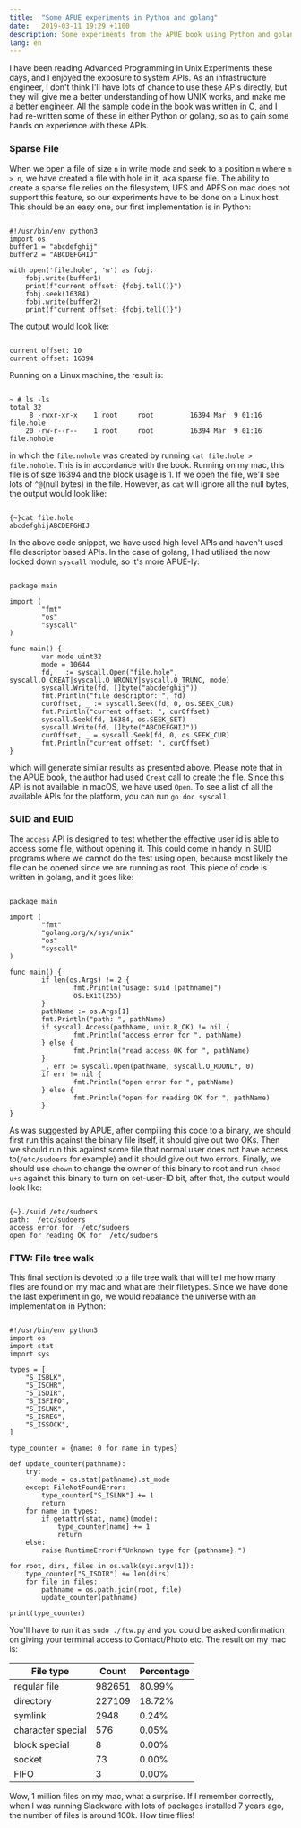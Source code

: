 ```yaml
---
title:  "Some APUE experiments in Python and golang"
date:   2019-03-11 19:29 +1100
description: Some experiments from the APUE book using Python and golang.
lang: en
---
```


I have been reading Advanced Programming in Unix Experiments these days, and I enjoyed the exposure to system APIs. As an infrastructure engineer, I don't think I'll have lots of chance to use these APIs directly, but they will give me a better understanding of how UNIX works, and make me a better engineer. All the sample code in the book was written in C, and I had re-written some of these in either Python or golang, so as to gain some hands on experience with these APIs.

### Sparse File

When we open a file of size `n` in write mode and seek to a position `m` where `m > n`, we have created a file with hole in it, aka sparse file. The ability to create a sparse file relies on the filesystem, UFS and APFS on mac does not support this feature, so our experiments have to be done on a Linux host. This should be an easy one, our first implementation is in Python:

<pre class="code" data-lang="python"><code>
#!/usr/bin/env python3
import os
buffer1 = "abcdefghij"
buffer2 = "ABCDEFGHIJ"

with open('file.hole', 'w') as fobj:
    fobj.write(buffer1)
    print(f"current offset: {fobj.tell()}")
    fobj.seek(16384)
    fobj.write(buffer2)
    print(f"current offset: {fobj.tell()}")
</code></pre>

The output would look like:

<pre class="code" data-lang="bash"><code>
current offset: 10
current offset: 16394
</code></pre>

Running on a Linux machine, the result is:

<pre class="code" data-lang="bash"><code>
~ # ls -ls
total 32
     8 -rwxr-xr-x    1 root     root         16394 Mar  9 01:16 file.hole
    20 -rw-r--r--    1 root     root         16394 Mar  9 01:16 file.nohole
</code></pre>

in which the `file.nohole` was created by running `cat file.hole > file.nohole`. This is in accordance with the book. Running on my mac, this file is of size 16394 and the block usage is 1. If we open the file, we'll see lots of `^@`(null bytes) in the file. However, as `cat` will ignore all the null bytes, the output would look like:

<pre class="code" data-lang="bash"><code>
{~}cat file.hole
abcdefghijABCDEFGHIJ
</code></pre>

In the above code snippet, we have used high level APIs and haven't used file descriptor based APIs. In the case of golang, I had utilised the now locked down `syscall` module, so it's more APUE-ly:

<pre class="code" data-lang="go"><code>
package main

import (
        "fmt"
        "os"
        "syscall"
)

func main() {
        var mode uint32
        mode = 10644
        fd, _ := syscall.Open("file.hole", syscall.O_CREAT|syscall.O_WRONLY|syscall.O_TRUNC, mode)
        syscall.Write(fd, []byte("abcdefghij"))
        fmt.Println("file descriptor: ", fd)
        curOffset, _ := syscall.Seek(fd, 0, os.SEEK_CUR)
        fmt.Println("current offset: ", curOffset)
        syscall.Seek(fd, 16384, os.SEEK_SET)
        syscall.Write(fd, []byte("ABCDEFGHIJ"))
        curOffset, _ = syscall.Seek(fd, 0, os.SEEK_CUR)
        fmt.Println("current offset: ", curOffset)
}
</code></pre>

which will generate similar results as presented above. Please note that in the APUE book, the author had used `Creat` call to create the file. Since this API is not available in macOS, we have used `Open`. To see a list of all the available APIs for the platform, you can run `go doc syscall`.

### SUID and EUID

The `access` API is designed to test whether the effective user id is able to access some file, without opening it. This could come in handy in SUID programs where we cannot do the test using open, because most likely the file can be opened since we are running as root. This piece of code is written in golang, and it goes like:

<pre class="code" data-lang="go"><code>
package main

import (
        "fmt"
        "golang.org/x/sys/unix"
        "os"
        "syscall"
)

func main() {
        if len(os.Args) != 2 {
                fmt.Println("usage: suid [pathname]")
                os.Exit(255)
        }
        pathName := os.Args[1]
        fmt.Println("path: ", pathName)
        if syscall.Access(pathName, unix.R_OK) != nil {
                fmt.Println("access error for ", pathName)
        } else {
                fmt.Println("read access OK for ", pathName)
        }
        _, err := syscall.Open(pathName, syscall.O_RDONLY, 0)
        if err != nil {
                fmt.Println("open error for ", pathName)
        } else {
                fmt.Println("open for reading OK for ", pathName)
        }
}
</code></pre>


As was suggested by APUE, after compiling this code to a binary, we should first run this against the binary file itself, it should give out two OKs. Then we should run this against some file that normal user does not have access to(`/etc/sudoers` for example) and it should give out two errors. Finally, we should use `chown` to change the owner of this binary to root and run `chmod u+s` against this binary to turn on set-user-ID bit, after that, the output would look like:

<pre class="code" data-lang="bash"><code>
{~}./suid /etc/sudoers
path:  /etc/sudoers
access error for  /etc/sudoers
open for reading OK for  /etc/sudoers
</code></pre>

### FTW: File tree walk

This final section is devoted to a file tree walk that will tell me how many files are found on my mac and what are their filetypes. Since we have done the last experiment in go, we would rebalance the universe with an implementation in Python:

<pre class="code" data-lang="python"><code>
#!/usr/bin/env python3
import os
import stat
import sys

types = [
    "S_ISBLK",
    "S_ISCHR",
    "S_ISDIR",
    "S_ISFIFO",
    "S_ISLNK",
    "S_ISREG",
    "S_ISSOCK",
]

type_counter = {name: 0 for name in types}

def update_counter(pathname):
    try:
        mode = os.stat(pathname).st_mode
    except FileNotFoundError:
        type_counter["S_ISLNK"] += 1
        return
    for name in types:
        if getattr(stat, name)(mode):
            type_counter[name] += 1
            return
    else:
        raise RuntimeError(f"Unknown type for {pathname}.")

for root, dirs, files in os.walk(sys.argv[1]):
    type_counter["S_ISDIR"] += len(dirs)
    for file in files:
        pathname = os.path.join(root, file)
        update_counter(pathname)

print(type_counter)
</code></pre>

You'll have to run it as `sudo ./ftw.py` and you could be asked confirmation on giving your terminal access to Contact/Photo etc. The result on my mac is:

File type | Count | Percentage
--------- | ----- | ----------
regular file | 982651 | 80.99%
directory | 227109 | 18.72%
symlink | 2948 | 0.24%
character special | 576 | 0.05%
block special | 8 | 0.00%
socket | 73 | 0.00%
FIFO | 3 | 0.00%

Wow, 1 million files on my mac, what a surprise. If I remember correctly, when I was running Slackware with lots of packages installed 7 years ago, the number of files is around 100k. How time flies!
